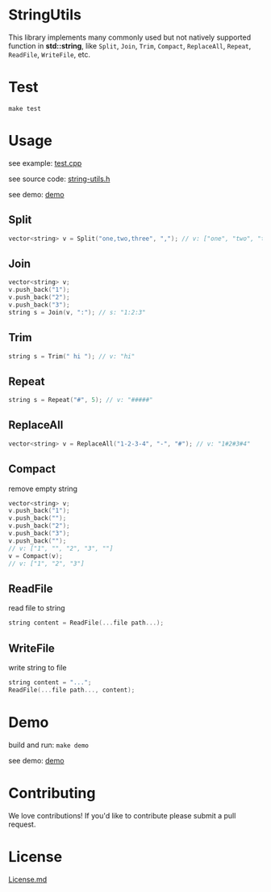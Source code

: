 # StringUtils

This library implements many commonly used but not natively supported function in **std::string**, like `Split`, `Join`, `Trim`, `Compact`, `ReplaceAll`, `Repeat`, `ReadFile`, `WriteFile`, etc.

# Test

`make test`

# Usage

see example: [test.cpp](https://github.com/HondaDai/StringUtils/blob/master/test/main.cpp#L45)

see source code: [string-utils.h](https://github.com/HondaDai/StringUtils/blob/master/string-utils.h)

see demo: [demo](https://github.com/HondaDai/StringUtils/tree/master/demo/customize_configuration)


## Split

```c++
vector<string> v = Split("one,two,three", ","); // v: ["one", "two", "three"]
```
  
## Join

```c++
vector<string> v;
v.push_back("1");
v.push_back("2");
v.push_back("3");
string s = Join(v, ":"); // s: "1:2:3"
```

## Trim

```c++
string s = Trim(" hi "); // v: "hi"
```

## Repeat

```c++
string s = Repeat("#", 5); // v: "#####"
```

## ReplaceAll

```c++
vector<string> v = ReplaceAll("1-2-3-4", "-", "#"); // v: "1#2#3#4"
```

## Compact

remove empty string

```c++
vector<string> v;
v.push_back("1");
v.push_back("");
v.push_back("2");
v.push_back("3");
v.push_back("");
// v: ["1", "", "2", "3", ""]
v = Compact(v);
// v: ["1", "2", "3"]
```

## ReadFile

read file to string

```c++
string content = ReadFile(...file path...);
```

## WriteFile

write string to file

```c++
string content = "...";
ReadFile(...file path..., content);
```

# Demo

build and run: `make demo`

see demo: [demo](https://github.com/HondaDai/StringUtils/tree/master/demo/customize_configuration)

# Contributing

We love contributions! If you'd like to contribute please submit a pull request.

# License

[License.md](https://github.com/HondaDai/StringUtils/blob/master/LICENSE.md)
